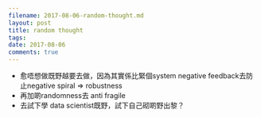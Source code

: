 ```yaml
---
filename: 2017-08-06-random-thought.md
layout: post
title: random thought
tags: 
date: 2017-08-06
comments: true
---
```


* 愈唔想做既野越要去做，因為其實係比緊個system negative feedback去防止negative spiral => robustness
* 再加啲randomness去 anti fragile
* 去試下學 data scientist既野，試下自己砌啲野出黎？